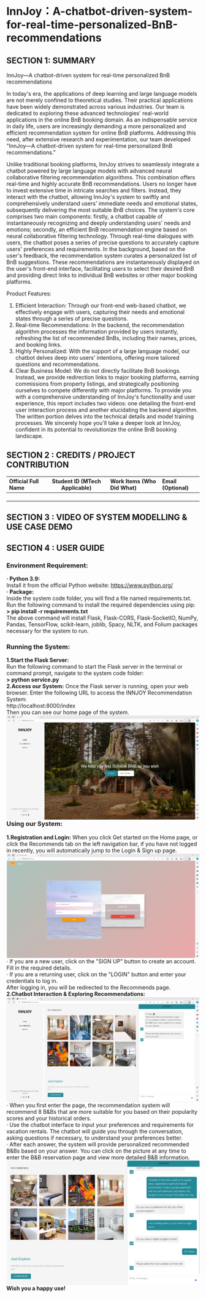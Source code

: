 # InnJoy：A-chatbot-driven-system-for-real-time-personalized-BnB-recommendations
## SECTION 1: SUMMARY
InnJoy—A chatbot-driven system for real-time personalized BnB recommendations

In today's era, the applications of deep learning and large language models are not merely confined to theoretical studies. Their practical applications have been widely demonstrated across various industries. Our team is dedicated to exploring these advanced technologies' real-world applications in the online BnB booking domain. As an indispensable service in daily life, users are increasingly demanding a more personalized and efficient recommendation system for online BnB platforms. Addressing this need, after extensive research and experimentation, our team developed "InnJoy—A chatbot-driven system for real-time personalized BnB recommendations." 

Unlike traditional booking platforms, InnJoy strives to seamlessly integrate a chatbot powered by large language models with advanced neural collaborative filtering recommendation algorithms. This combination offers real-time and highly accurate BnB recommendations. Users no longer have to invest extensive time in intricate searches and filters. Instead, they interact with the chatbot, allowing InnJoy's system to swiftly and comprehensively understand users' immediate needs and emotional states, subsequently delivering the most suitable BnB choices. The system's core comprises two main components: firstly, a chatbot capable of instantaneously recognizing and deeply understanding users' needs and emotions; secondly, an efficient BnB recommendation engine based on neural collaborative filtering technology. Through real-time dialogues with users, the chatbot poses a series of precise questions to accurately capture users' preferences and requirements. In the background, based on the user's feedback, the recommendation system curates a personalized list of BnB suggestions. These recommendations are instantaneously displayed on the user's front-end interface, facilitating users to select their desired BnB and providing direct links to individual BnB websites or other major booking platforms. 

Product Features: 

1. Efficient Interaction: Through our front-end web-based chatbot, we effectively engage with users, capturing their needs and emotional states through a series of precise questions. 
2. Real-time Recommendations: In the backend, the recommendation algorithm processes the information provided by users instantly, refreshing the list of recommended BnBs, including their names, prices, and booking links. 
3. Highly Personalized: With the support of a large language model, our chatbot delves deep into users' intentions, offering more tailored questions and recommendations. 
4. Clear Business Model: We do not directly facilitate BnB bookings. Instead, we provide redirection links to major booking platforms, earning commissions from property listings, and strategically positioning ourselves to compete differently with major platforms. 
To provide you with a comprehensive understanding of InnJoy's functionality and user experience, this report includes two videos: one detailing the front-end user interaction process and another elucidating the backend algorithm. The written portion delves into the technical details and model training processes. 
We sincerely hope you'll take a deeper look at InnJoy, confident in its potential to revolutionize the online BnB booking landscape.

## SECTION 2 : CREDITS / PROJECT CONTRIBUTION

| Official Full Name  | Student ID (MTech Applicable)  | Work Items (Who Did What) | Email (Optional) |
| :------------ |:---------------:| :-----| :-----|
|||||
|||||
|||||
|||||

## SECTION 3 : VIDEO OF SYSTEM MODELLING & USE CASE DEMO

## SECTION 4 : USER GUIDE
### Environment Requirement:
**· Python 3.9:**   
Install it from the official Python website: https://www.python.org/  
**· Package:**  
Inside the system code folder, you will find a file named requirements.txt. Run the following command to install the required dependencies using pip:  
**> pip install -r requirements.txt**  
The above command will install Flask, Flask-CORS, Flask-SocketIO, NumPy, Pandas, TensorFlow, scikit-learn, joblib, Spacy, NLTK, and Folium packages necessary for the system to run.  
### Running the System:
**1.Start the Flask Server:**  
Run the following command to start the Flask server in the terminal or command prompt, navigate to the system code folder:  
**> python service.py**   
**2.Access our System:**
Once the Flask server is running, open your web browser. Enter the following URL to access the INNJOY Recommendation System:  
http://localhost:8000/index  
Then you can see our home page of the system.
<img src="./img/home.png"
     style="float: left; margin-right: 0px;" />
### Using our System:  
**1.Registration and Login:**
When you click Get started on the Home page, or click the Recommends tab on the left navigation bar, if you have not logged in recently, you will automatically jump to the Login & Sign up page.
<img src="./img/login.png"
     style="float: left; margin-right: 0px;" />  
· If you are a new user, click on the "SIGN UP" button to create an account. Fill in the required details.  
· If you are a returning user, click on the "LOGIN" button and enter your credentials to log in.  
After logging in, you will be redirected to the Recommends page.  
**2.Chatbot Interaction & Exploring Recommendations:**
<img src="./img/mainpage.png"
     style="float: left; margin-right: 0px;" />  
· When you first enter the page, the recommendation system will recommend 8 B&Bs that are more suitable for you based on their popularity scores and your historical orders.   
· Use the chatbot interface to input your preferences and requirements for vacation rentals. The chatbot will guide you through the conversation, asking questions if necessary, to understand your preferences better.   
· After each answer, the system will provide personalized recommended B&Bs based on your answer. You can click on the picture at any time to enter the B&B reservation page and view more detailed B&B information.  
<img src="./img/ask.png"
     style="float: left; margin-right: 0px;" />  
**Wish you a happy use!**
